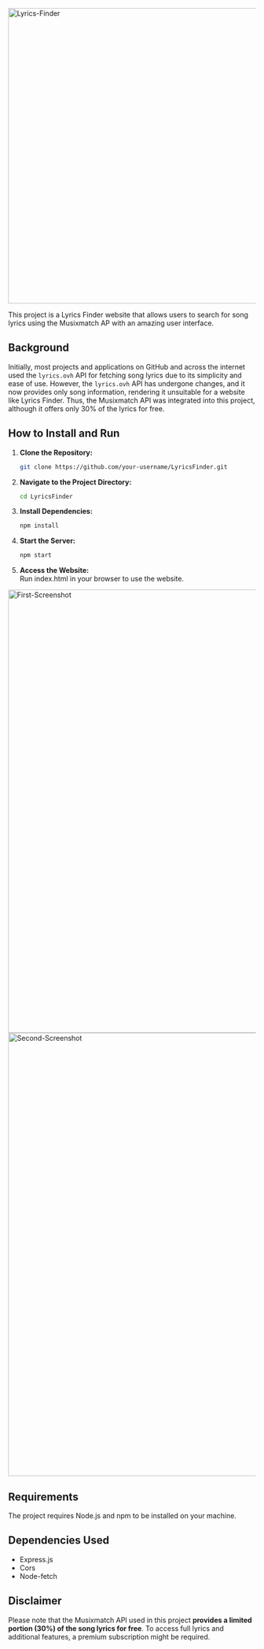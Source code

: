 <img src="https://user-images.githubusercontent.com/67409912/283704594-29746d95-640d-489d-ac8b-b66160f4c778.png" alt="Lyrics-Finder" width="600"/>

This project is a Lyrics Finder website that allows users to search for song lyrics using the Musixmatch AP with an amazing user interface.

## Background

Initially, most projects and applications on GitHub and across the internet used the `lyrics.ovh` API for fetching song lyrics due to its simplicity and ease of use. However, the `lyrics.ovh` API has undergone changes, and it now provides only song information, rendering it unsuitable for a website like Lyrics Finder. Thus, the Musixmatch API was integrated into this project, although it offers only 30% of the lyrics for free.

## How to Install and Run

1. **Clone the Repository:**
   ```bash
   git clone https://github.com/your-username/LyricsFinder.git

2. **Navigate to the Project Directory:**
    ```bash
    cd LyricsFinder

3. **Install Dependencies:**
    ```bash
    npm install

4. **Start the Server:**
    ```bash
    npm start

5. **Access the Website:**<br>
    Run index.html in your browser to use the website.

<img src="https://github.com/devensinghbhagtani/Lyrics-Finder-Musixmatch/assets/67409912/e30e2961-c83e-423c-b564-b5949acfb922" alt="First-Screenshot" width="900"/><br>
<img src="https://github.com/devensinghbhagtani/Lyrics-Finder-Musixmatch/assets/67409912/7bf00f2d-8169-45db-8a9a-6e6a87c001c6" alt="Second-Screenshot" width="900"/>

## Requirements
The project requires Node.js and npm to be installed on your machine.

## Dependencies Used
- Express.js
- Cors
- Node-fetch

## Disclaimer
Please note that the Musixmatch API used in this project **provides a limited portion (30%) of the song lyrics for free**. To access full lyrics and additional features, a premium subscription might be required.
